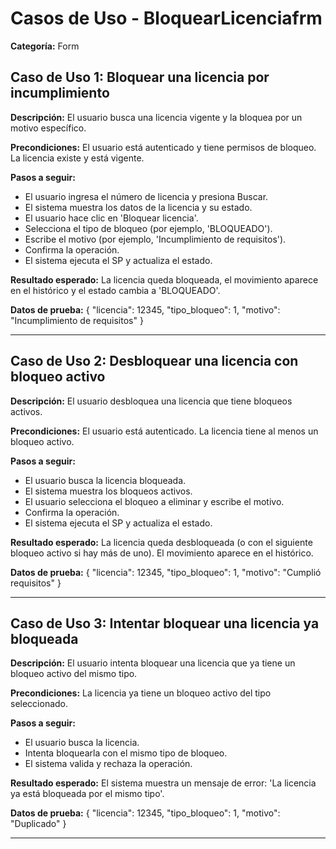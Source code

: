 # Casos de Uso - BloquearLicenciafrm

**Categoría:** Form

## Caso de Uso 1: Bloquear una licencia por incumplimiento

**Descripción:** El usuario busca una licencia vigente y la bloquea por un motivo específico.

**Precondiciones:**
El usuario está autenticado y tiene permisos de bloqueo. La licencia existe y está vigente.

**Pasos a seguir:**
- El usuario ingresa el número de licencia y presiona Buscar.
- El sistema muestra los datos de la licencia y su estado.
- El usuario hace clic en 'Bloquear licencia'.
- Selecciona el tipo de bloqueo (por ejemplo, 'BLOQUEADO').
- Escribe el motivo (por ejemplo, 'Incumplimiento de requisitos').
- Confirma la operación.
- El sistema ejecuta el SP y actualiza el estado.

**Resultado esperado:**
La licencia queda bloqueada, el movimiento aparece en el histórico y el estado cambia a 'BLOQUEADO'.

**Datos de prueba:**
{ "licencia": 12345, "tipo_bloqueo": 1, "motivo": "Incumplimiento de requisitos" }

---

## Caso de Uso 2: Desbloquear una licencia con bloqueo activo

**Descripción:** El usuario desbloquea una licencia que tiene bloqueos activos.

**Precondiciones:**
El usuario está autenticado. La licencia tiene al menos un bloqueo activo.

**Pasos a seguir:**
- El usuario busca la licencia bloqueada.
- El sistema muestra los bloqueos activos.
- El usuario selecciona el bloqueo a eliminar y escribe el motivo.
- Confirma la operación.
- El sistema ejecuta el SP y actualiza el estado.

**Resultado esperado:**
La licencia queda desbloqueada (o con el siguiente bloqueo activo si hay más de uno). El movimiento aparece en el histórico.

**Datos de prueba:**
{ "licencia": 12345, "tipo_bloqueo": 1, "motivo": "Cumplió requisitos" }

---

## Caso de Uso 3: Intentar bloquear una licencia ya bloqueada

**Descripción:** El usuario intenta bloquear una licencia que ya tiene un bloqueo activo del mismo tipo.

**Precondiciones:**
La licencia ya tiene un bloqueo activo del tipo seleccionado.

**Pasos a seguir:**
- El usuario busca la licencia.
- Intenta bloquearla con el mismo tipo de bloqueo.
- El sistema valida y rechaza la operación.

**Resultado esperado:**
El sistema muestra un mensaje de error: 'La licencia ya está bloqueada por el mismo tipo'.

**Datos de prueba:**
{ "licencia": 12345, "tipo_bloqueo": 1, "motivo": "Duplicado" }

---

